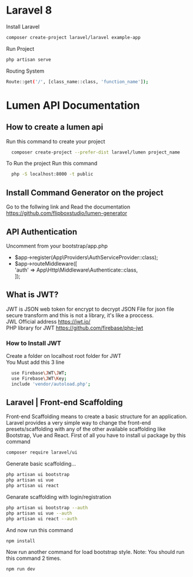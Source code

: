 # Laravel 8
Install Laravel
```bash
composer create-project laravel/laravel example-app
```
Run Project
```bash
php artisan serve
```
Routing System
```bash
Route::get('/', [class_name::class, 'function_name']);
```

# Lumen API Documentation

## How to create a lumen api

Run this command to create your project

```bash
  composer create-project --prefer-dist laravel/lumen project_name
```
To Run the project Run this command

```bash
  php -S localhost:8000 -t public
```
## Install Command Generator on the project
Go to the follwing link and Read the documentation
https://github.com/flipboxstudio/lumen-generator
## API Authentication
Uncomment from your bootstrap/app.php
- $app->register(App\Providers\AuthServiceProvider::class);
- $app->routeMiddleware([  
     'auth' => App\Http\Middleware\Authenticate::class,  
 	]);
## What is JWT?
JWT is JSON web token for encrypt to decrypt JSON File for json file secure transform and 
this is not a library, it's like a proccess.  
JWL Official address https://jwt.io/  
PHP library for JWT https://github.com/firebase/php-jwt
### How to Install JWT
Create a folder on localhost root folder for JWT  
You Must add this 3 line
```bash
  use Firebase\JWT\JWT;
  use Firebase\JWT\Key;
  include 'vendor/autoload.php';
```
## Laravel | Front-end Scaffolding
Front-end Scaffolding means to create a basic structure for an application. Laravel provides a very simple way to change the front-end presets/scaffolding with any of the other available scaffolding like Bootstrap, Vue and React.
First of all you have to install ui package by this command
```bash
composer require laravel/ui
```
Generate basic scaffolding...
 ```bash
 php artisan ui bootstrap
 php artisan ui vue
 php artisan ui react
 ```
 Genarate scaffolding with login/registration 
   ```bash
   php artisan ui bootstrap --auth
   php artisan ui vue --auth
   php artisan ui react --auth
   ```
   And now run this command
   ```bash
   npm install
   ```
Now run another command for load bootstrap style. Note: You should run this command 2 times.
```bash
npm run dev
```
